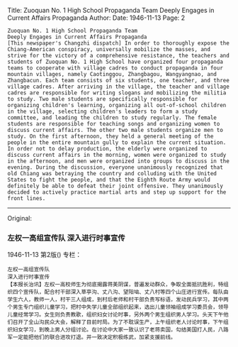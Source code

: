 Title: Zuoquan No. 1 High School Propaganda Team Deeply Engages in Current Affairs Propaganda
Author:
Date: 1946-11-13
Page: 2

    Zuoquan No. 1 High School Propaganda Team
    Deeply Engages in Current Affairs Propaganda
    [This newspaper's Changzhi dispatch] In order to thoroughly expose the Chiang-American conspiracy, universally mobilize the masses, and strive for the victory of a comprehensive resistance, the teachers and students of Zuoquan No. 1 High School have organized four propaganda teams to cooperate with village cadres to conduct propaganda in four mountain villages, namely Caotinggou, Zhangbagou, Wangyangnao, and Zhangbacun. Each team consists of six students, one teacher, and three village cadres. After arriving in the village, the teacher and village cadres are responsible for writing slogans and mobilizing the militia to study. Two male students are specifically responsible for organizing children's learning, organizing all out-of-school children in the village, selecting children's leaders to form a study committee, and leading the children to study regularly. The female students are responsible for teaching songs and organizing women to discuss current affairs. The other two male students organize men to study. On the first afternoon, they held a general meeting of the people in the entire mountain gully to explain the current situation. In order not to delay production, the elderly were organized to discuss current affairs in the morning, women were organized to study in the afternoon, and men were organized into groups to discuss in the evening. During the discussion, everyone unanimously recognized that old Chiang was betraying the country and colluding with the United States to fight the people, and that the Eighth Route Army would definitely be able to defeat their joint offensive. They unanimously decided to actively practice martial arts and step up support for the front lines.



<hr /> 

Original: 


### 左权一高组宣传队  深入进行时事宣传

1946-11-13
第2版()
专栏：

    左权一高组宣传队
    深入进行时事宣传
    【本报长治讯】左权一高校师生为彻底揭露蒋美阴谋，普遍发动群众，争取全面抵抗胜利，特组织四个宣传队，配合村干部深入草亭沟、丈八沟、望阳垴、丈八村等四个山庄进行宣传。每队由学生六人，教师一人，村干三人组成，到村后老师和村干部负责写标语，发动民兵学习，其中两个男生专门组织儿童学习，把村中失学儿童全部组织起来，选出儿童领袖组成学习委员会，领导儿童经常学习。女生则负责教歌，组织妇女讨论时事，另外两个男生组织男人学习。头天下午他们召开了全山沟民众大会，解释了目前时局。为了不耽误生产，上午组织老人讨论时事，下午组织妇女学习，到晚上男人分组讨论。在讨论中大家一致认识了老蒋卖国，勾结美国打人民，八路军一定能把他们的联合进攻打退。并一致决定积极练武，加紧支援前线。
